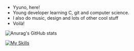 - Yyuno, here!
- Young developer learning C, git and computer science.
- I also do music, design and lots of other cool stuff
- Voilà!

![Anurag's GitHub stats](https://github-readme-stats.vercel.app/api?username=Yyunozor&show_icons=true&theme=shades-of-purple)


[![My Skills](https://skillicons.dev/icons?i=ableton,apple,figma,ai,git,c,vim,&perline=8)](https://skillicons.dev)


<!---
Yyunozorus/Yyunozorus is a ✨ special ✨ repository because its `README.md` (this file) appears on your GitHub profile.
You can click the Preview link to take a look at your changes.
--->

